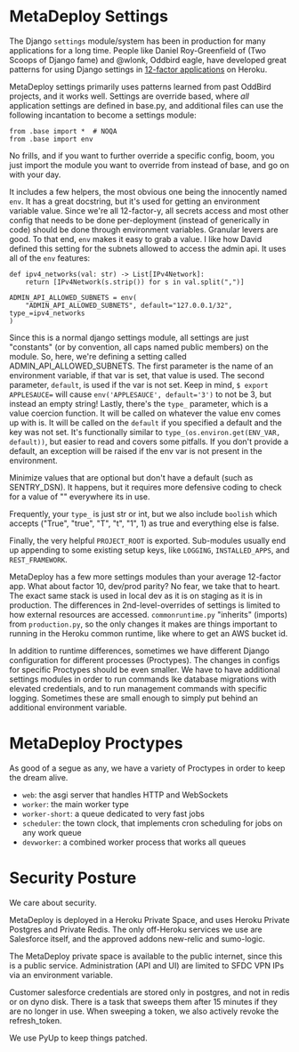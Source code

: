 # MetaDeploy Settings

The Django `settings` module/system has been in production for many applications for a long time. People like Daniel Roy-Greenfield of (Two Scoops of Django fame) and @wlonk, Oddbird eagle, have developed great patterns for using Django settings in [12-factor applications](https://12factor.net/) on Heroku.

MetaDeploy settings primarily uses patterns learned from past OddBird projects, and it works well. Settings are override based, where *all* application settings are defined in base.py, and additional files can use the following incantation to become a settings module:
 ```
 from .base import *  # NOQA
from .base import env
```
No frills, and if you want to further override a specific config, boom, you just import the module you want to override from instead of base, and go on with your day.

It includes a few helpers, the most obvious one being the innocently named `env`. It has a great docstring, but it's used for getting an environment variable value. Since we're all 12-factor-y, all secrets access and most other config that needs to be done per-deployment (instead of generically in code) should be done through environment variables. Granular levers are good. To that end, `env` makes it easy to grab a value. I like how David defined this setting for the subnets allowed to access the admin api. It uses all of the `env` features:
```
def ipv4_networks(val: str) -> List[IPv4Network]:
    return [IPv4Network(s.strip()) for s in val.split(",")]

ADMIN_API_ALLOWED_SUBNETS = env(
    "ADMIN_API_ALLOWED_SUBNETS", default="127.0.0.1/32", type_=ipv4_networks
)
```
Since this is a normal django settings module, all settings are just "constants" (or by convention, all caps named public members) on the module. So, here, we're defining a setting called ADMIN_API_ALLOWED_SUBNETS. The first parameter is the name of an environment variable, if that var is set, that value is used. The second parameter, `default`, is used if the var is not set. Keep in mind, `$ export APPLESAUCE=` will cause `env('APPLESAUCE', default='3')` to not be 3, but instead an empty string! Lastly, there's the `type_` parameter, which is a value coercion function. It will be called on whatever the value env comes up with is. It will be called on the `default` if you specified a default and the key was not set. It's functionally similar to `type_(os.environ.get(ENV_VAR, default))`, but easier to read and covers some pitfalls. If you don't provide a default, an exception will be raised if the env var is not present in the environment. 

Minimize values that are optional but don't have a default (such as SENTRY_DSN). It happens, but it requires more defensive coding to check for a value of "" everywhere its in use.

Frequently, your `type_` is just str or int, but we also include `boolish` which accepts ("True", "true", "T", "t", "1", 1) as true and everything else is false.

Finally, the very helpful `PROJECT_ROOT` is exported. Sub-modules usually end up appending to some existing setup keys, like `LOGGING`, `INSTALLED_APPS`, and `REST_FRAMEWORK`.

MetaDeploy has a few more settings modules than your average 12-factor app. What about factor 10, dev/prod parity? No fear, we take that to heart. The exact same stack is used in local dev as it is on staging as it is in production. The differences in 2nd-level-overrides of settings is limited to how external resources are accessed. `commonruntime.py` "inherits" (imports) from `production.py`, so the only changes it makes are things important to running in the Heroku common runtime, like where to get an AWS bucket id.

In addition to runtime differences, sometimes we have different Django configuration for different processes (Proctypes). The changes in configs for specific Proctypes should be even smaller. We have to have additional settings modules in order to run commands lke database migrations with elevated credentials, and to run management commands with specific logging. Sometimes these are small enough to simply put behind an additional environment variable. 

# MetaDeploy Proctypes

As good of a segue as any, we have a variety of Proctypes in order to keep the dream alive.

- `web`: the asgi server that handles HTTP and WebSockets
- `worker`: the main worker type
- `worker-short`: a queue dedicated to very fast jobs
- `scheduler`: the town clock, that implements cron scheduling for jobs on any work queue
- `devworker`: a combined worker process that works all queues

# Security Posture

We care about security. 

MetaDeploy is deployed in a Heroku Private Space, and uses Heroku Private Postgres and Private Redis. The only off-Heroku services we use are Salesforce itself, and the approved addons new-relic and sumo-logic.

The MetaDeploy private space is available to the public internet, since this is a public service. Administration (API and UI) are limited to SFDC VPN IPs via an environment variable.

Customer salesforce credentials are stored only in postgres, and not in redis or on dyno disk. There is a task that sweeps them after 15 minutes if they are no longer in use. When sweeping a token, we also actively revoke the refresh_token.

We use PyUp to keep things patched. 